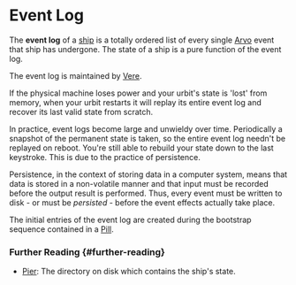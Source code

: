 # Event Log

The **event log** of a [ship](ship.md) is a totally ordered list of every single [Arvo](arvo.md) event that ship has undergone. The state of a ship is a pure function of the event log.

The event log is maintained by [Vere](vere.md).

If the physical machine loses power and your urbit's state is 'lost' from memory, when your urbit restarts it will replay its entire event log and recover its last valid state from scratch.

In practice, event logs become large and unwieldy over time. Periodically a snapshot of the permanent state is taken, so the entire event log needn't be replayed on reboot. You're still able to rebuild your state down to the last keystroke. This is due to the practice of persistence.

Persistence, in the context of storing data in a computer system, means that data is stored in a non-volatile manner and that input must be recorded before the output result is performed. Thus, every event must be written to disk - or must be _persisted_ - before the event effects actually take place.

The initial entries of the event log are created during the bootstrap sequence contained in a [Pill](pill.md).

### Further Reading {#further-reading}

- [Pier](pier.md): The directory on disk which contains the ship's state.
